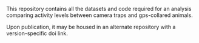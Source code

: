 This repository contains all the datasets and code required for an analysis comparing activity levels between camera traps and gps-collared animals. 

Upon publication, it may be housed in an alternate repository with a version-specific doi link.
